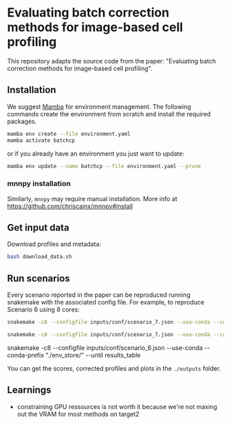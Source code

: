 # Evaluating batch correction methods for image-based cell profiling

This repository adapts the source code from the paper: "Evaluating batch correction methods for image-based cell profiling".


## Installation

We suggest [Mamba](https://github.com/conda-forge/miniforge#mambaforge) for
environment management. The following commands create the environment from
scratch and install the required packages.

```bash
mamba env create --file environment.yaml
mamba activate batchcp
```

or if you already have an environment you just want to update:

```bash
mamba env update --name batchcp --file environment.yaml --prune
```

### mnnpy installation

Similarly, `mnnpy` may require manual installation. More info at
https://github.com/chriscainx/mnnpy#install

## Get input data

Download profiles and metadata:
```bash
bash download_data.sh
```

## Run scenarios
Every scenario reported in the paper can be reproduced running snakemake with
the associated config file. For example, to reproduce Scenario 6 using 8 cores:

```bash
snakemake -c8 --configfile inputs/conf/scenario_7.json --use-conda --conda-prefix "./env_store/" --resources nvidia_gpu=2
```

```bash
snakemake -c8 --configfile inputs/conf/scenario_7.json --use-conda --conda-prefix "./env_store/" --rulegraph > rulegraph.dot
```

snakemake -c8 --configfile inputs/conf/scenario_6.json --use-conda --conda-prefix "./env_store/" --until results_table

You can get the scores, corrected profiles and plots in the `./outputs` folder.


## Learnings
- constraining GPU ressources is not worth it because we're not maxing out the VRAM for most methods on target2